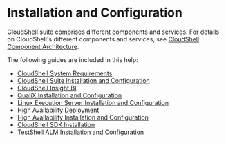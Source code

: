 # Installation and Configuration

CloudShell suite comprises different components and services. For details on CloudShell's different components and services, see [CloudShell Component Architecture](https://help.quali.com/Online%20Help/2023.3/Portal/Content/IG/Overview/cs-compnts.htm).

The following guides are included in this help:

- [CloudShell System Requirements](./cs-system-requirements/index.md)
- [CloudShell Suite Installation and Configuration](./cloudshell-suite/)
- [CloudShell Insight BI](./cs-insight-bi/index.md)
- [QualiX Installation and Configuration](./qualix/index.md)
- [Linux Execution Server Installation and Configuration](./linux-virtual-appliance/)
- [High Availability Deployment](./ha-deployment/index.md)
- [High Availability Installation and Configuration](./ha-installation/index.md)
- [CloudShell SDK Installation](./cloudshell-sdk/index.md)
- [TestShell ALM Installation and Configuration](https://help.quali.com/Online%20Help/2023.3/Portal/Content/TestShell-ALM/TestShell-ALM.htm)